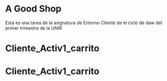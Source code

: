 # A Good Shop
Esta es una tarea de la asignatura de Entorno Cliente de el ciclo de daw del primer trimestre de la UNIR
# Cliente_Activ1_carrito
# Cliente_Activ1_carrito
